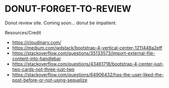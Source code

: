 # DONUT-FORGET-TO-REVIEW
Donut review site. Coming soon... donut be impatient.

Resources/Credit
* https://cloudinary.com/
* https://medium.com/wdstack/bootstrap-4-vertical-center-1211448a2eff
* https://stackoverflow.com/questions/35133573/import-external-file-content-into-handlebar
* https://stackoverflow.com/questions/43461718/bootstrap-4-center-just-two-cards-not-three-just-two
* https://stackoverflow.com/questions/64906432/has-the-user-liked-the-post-before-or-not-using-sequelize